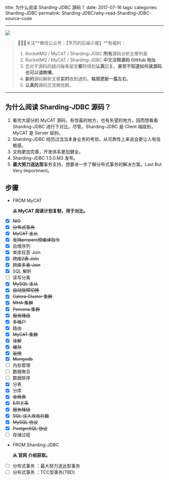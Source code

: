 title: 为什么阅读 Sharding-JDBC 源码？
date: 2017-07-16
tags:
categories: Sharding-JDBC
permalink: Sharding-JDBC/why-read-Sharding-JDBC-source-code

-------

![](http://www.yunai.me/images/common/wechat_mp_2017_07_31.jpg)

> 🙂🙂🙂关注**微信公众号：【芋艿的后端小屋】**有福利：  
> 1. RocketMQ / MyCAT / Sharding-JDBC **所有**源码分析文章列表  
> 2. RocketMQ / MyCAT / Sharding-JDBC **中文注释源码 GitHub 地址**  
> 3. 您对于源码的疑问每条留言**都**将得到**认真**回复。**甚至不知道如何读源码也可以请教噢**。  
> 4. **新的**源码解析文章**实时**收到通知。**每周更新一篇左右**。
> 5. **认真的**源码交流微信群。

-------


## 为什么阅读 Sharding-JDBC 源码？

1. 看完大部分的 MyCAT 源码，有惊喜的地方，也有失望的地方，因而想看看 Sharding-JDBC 进行下对比。尽管，Sharding-JDBC 是 Client 端级别，MyCAT 是 Server 级别。
2. Sharding-JDBC 经历过当当本身业务的考验，从可靠性上来说会更让人有信赖感。
3. 文档更加完善，开发体系更加健全。
4. Sharding-JDBC 1.5.0.M3 发布。
5. **最大努力送达型**事务支持，想要进一步了解分布式事务的解决方案。Last But Very Importment。

## 步骤

* FROM MyCAT

    **从 MyCAT 阅读计划复制，用于对比。**

* [x] ~~NIO~~
* [x] ~~分布式事务~~
* [x] ~~MyCAT 主从~~
* [x] ~~支持prepare预编译指令~~
* [x] 自增序列
* [x] 单库任意 Join
* [x] ~~跨库2表 Join~~
* [x] ~~跨库多表 Join~~
* [x] SQL 解析
* [ ] 读写分离
* [x] ~~MySQL 主从~~
* [x] ~~自动故障切换~~
* [x] ~~Galera Cluster 集群~~
* [x] ~~MHA 集群~~
* [x] ~~Percona 集群~~
* [x] ~~服务降级~~
* [x] ~~多租户~~
* [x] 路由
* [x] ~~MyCAT 集群~~
* [x] ~~注解~~
* [x] ~~缓存~~
* [x] ~~监控~~
* [x] ~~Mongodb~~
* [ ] 内存管理
* [ ] 数据聚合
* [ ] 数据排序
* [x] 分表
* [x] 分库
* [x] ~~全局表~~
* [x] ~~E/R关系~~
* [x] ~~服务降级~~
* [x] ~~SQL 注入攻击拦截~~
* [x] ~~MySQL 协议~~
* [x] ~~PostgreSQL 协议~~
* [ ] 存储过程

* FROM Sharding-JDBC

    **从 官网 介绍获取。**
    
* [ ] 分布式事务 ：最大努力送达型事务
* [ ] 分布式事务 ：TCC型事务(TBD)
